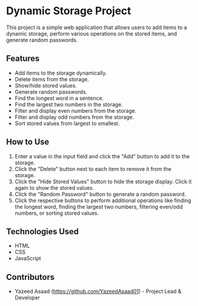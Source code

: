 # Dynamic Storage Project

This project is a simple web application that allows users to add items to a dynamic storage, perform various operations on the stored items, and generate random passwords.

## Features

- Add items to the storage dynamically.
- Delete items from the storage.
- Show/hide stored values.
- Generate random passwords.
- Find the longest word in a sentence.
- Find the largest two numbers in the storage.
- Filter and display even numbers from the storage.
- Filter and display odd numbers from the storage.
- Sort stored values from largest to smallest.

## How to Use

1. Enter a value in the input field and click the "Add" button to add it to the storage.
2. Click the "Delete" button next to each item to remove it from the storage.
3. Click the "Hide Stored Values" button to hide the storage display. Click it again to show the stored values.
4. Click the "Random Password" button to generate a random password.
5. Click the respective buttons to perform additional operations like finding the longest word, finding the largest two numbers, filtering even/odd numbers, or sorting stored values.

## Technologies Used

- HTML
- CSS
- JavaScript

## Contributors

- Yazeed Asaad (https://github.com/YazeedAsaad01) - Project Lead & Developer


